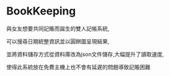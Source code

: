 # BookKeeping
 與女友想要共同記賬而誕生的雙人記帳系統,

 可以搜尋日期統整資訊並以圓餅圖呈現結果,

 並將資料儲存方式從資料庫改為json文件儲存,大幅提升了讀取速度,

 使得此系統放在免費主機上也不會有延遲的問題導致記賬困難
